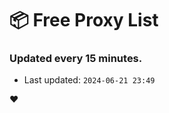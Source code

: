 # :package: Free Proxy List
### Updated every 15 minutes.

- Last updated: `2024-06-21 23:49`

:heart:
